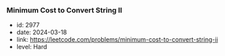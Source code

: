 ### Minimum Cost to Convert String II

* id: 2977
* date: 2024-03-18
* link: https://leetcode.com/problems/minimum-cost-to-convert-string-ii
* level: Hard
